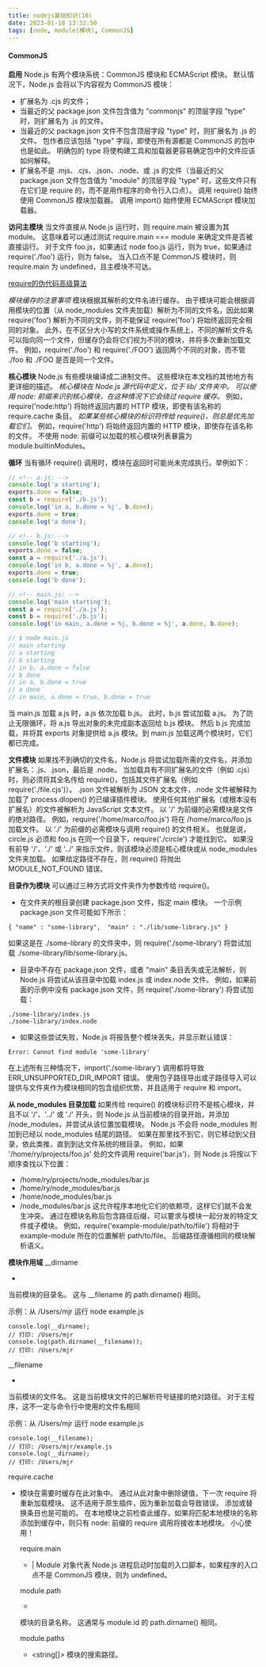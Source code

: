 ```yaml
---
title: nodejs基础知识(10)
date: 2023-01-18 13:32:50
tags: [node, module(模块), CommonJS]
---
```


#### CommonJS

**启用**
Node.js 有两个模块系统：CommonJS 模块和 ECMAScript 模块。
默认情况下，Node.js 会将以下内容视为 CommonJS 模块：
- 扩展名为 .cjs 的文件；
- 当最近的父 package.json 文件包含值为 "commonjs" 的顶层字段 "type" 时，则扩展名为 .js 的文件。
- 当最近的父 package.json 文件不包含顶层字段 "type" 时，则扩展名为 .js 的文件。 包作者应该包括 "type" 字段，即使在所有源都是 CommonJS 的包中也是如此。 明确包的 type 将使构建工具和加载器更容易确定包中的文件应该如何解释。
- 扩展名不是 .mjs、.cjs、.json、.node、或 .js 的文件（当最近的父 package.json 文件包含值为 "module" 的顶层字段 "type" 时，这些文件只有在它们是 require 的，而不是用作程序的命令行入口点）。
调用 require() 始终使用 CommonJS 模块加载器。 调用 import() 始终使用 ECMAScript 模块加载器。

**访问主模块**
当文件直接从 Node.js 运行时，则 require.main 被设置为其 module。 这意味着可以通过测试 require.main === module 来确定文件是否被直接运行。
对于文件 foo.js，如果通过 node foo.js 运行，则为 true，如果通过 require('./foo') 运行，则为 false。
当入口点不是 CommonJS 模块时，则 require.main 为 undefined，且主模块不可达。

[require的伪代码高级算法](http://shouce.gree020.cn/node/api/modules.html#all-together)

*模块缓存的注意事项*
模块根据其解析的文件名进行缓存。 由于模块可能会根据调用模块的位置（从 node_modules 文件夹加载）解析为不同的文件名，因此如果 require('foo') 解析为不同的文件，则不能保证 require('foo') 将始终返回完全相同的对象。
此外，在不区分大小写的文件系统或操作系统上，不同的解析文件名可以指向同一个文件，但缓存仍会将它们视为不同的模块，并将多次重新加载文件。 例如，require('./foo') 和 require('./FOO') 返回两个不同的对象，而不管 ./foo 和 ./FOO 是否是同一个文件。

**核心模块**
Node.js 有些模块编译成二进制文件。 这些模块在本文档的其他地方有更详细的描述。
*核心模块在 Node.js 源代码中定义，位于 lib/ 文件夹中。*
*可以使用 node: 前缀来识别核心模块，在这种情况下它会绕过 require 缓存。* 例如，require('node:http') 将始终返回内置的 HTTP 模块，即使有该名称的 require.cache 条目。
*如果某些核心模块的标识符传给 require()，则总是优先加载它们。* 例如，require('http') 将始终返回内置的 HTTP 模块，即使存在该名称的文件。 不使用 node: 前缀可以加载的核心模块列表暴露为 module.builtinModules。

**循环**
当有循环 require() 调用时，模块在返回时可能尚未完成执行。举例如下：
```javascript
// <!-- a.js: -->
console.log('a starting');
exports.done = false;
const b = require('./b.js');
console.log('in a, b.done = %j', b.done);
exports.done = true;
console.log('a done');

// <!-- b.js: -->
console.log('b starting');
exports.done = false;
const a = require('./a.js');
console.log('in b, a.done = %j', a.done);
exports.done = true;
console.log('b done');

// <!-- main.js: -->
console.log('main starting');
const a = require('./a.js');
const b = require('./b.js');
console.log('in main, a.done = %j, b.done = %j', a.done, b.done);

// $ node main.js
// main starting
// a starting
// b starting
// in b, a.done = false
// b done
// in a, b.done = true
// a done
// in main, a.done = true, b.done = true
```
当 main.js 加载 a.js 时，a.js 依次加载 b.js。 此时，b.js 尝试加载 a.js。 为了防止无限循环，将 a.js 导出对象的未完成副本返回给 b.js 模块。 然后 b.js 完成加载，并将其 exports 对象提供给 a.js 模块。到 main.js 加载这两个模块时，它们都已完成。

**文件模块**
如果找不到确切的文件名，Node.js 将尝试加载所需的文件名，并添加扩展名：.js、.json，最后是 .node。 当加载具有不同扩展名的文件（例如 .cjs）时，则必须将其全名传给 require()，包括其文件扩展名（例如 require('./file.cjs')）。
.json 文件被解析为 JSON 文本文件，.node 文件被解释为加载了 process.dlopen() 的已编译插件模块。 使用任何其他扩展名（或根本没有扩展名）的文件被解析为 JavaScript 文本文件。
以 '/' 为前缀的必需模块是文件的绝对路径。 例如，require('/home/marco/foo.js') 将在 /home/marco/foo.js 加载文件。
以 './' 为前缀的必需模块与调用 require() 的文件相关。 也就是说，circle.js 必须和 foo.js 在同一个目录下，require('./circle') 才能找到它。
如果没有前导 '/'、'./' 或 '../' 来指示文件，则该模块必须是核心模块或从 node_modules 文件夹加载。
如果给定路径不存在，则 require() 将抛出 MODULE_NOT_FOUND 错误。

**目录作为模块**
可以通过三种方式将文件夹作为参数传给 require()。
- 在文件夹的根目录创建 package.json 文件，指定 main 模块。 一个示例 package.json 文件可能如下所示：
```
{ "name" : "some-library",  "main" : "./lib/some-library.js" }
```
如果这是在 ./some-library 的文件夹中，则 require('./some-library') 将尝试加载 ./some-library/lib/some-library.js。
- 目录中不存在 package.json 文件，或者 "main" 条目丢失或无法解析，则 Node.js 将尝试从该目录中加载 index.js 或 index.node 文件。 例如，如果前面的示例中没有 package.json 文件，则 require('./some-library') 将尝试加载：
```
./some-library/index.js
./some-library/index.node
```
- 如果这些尝试失败，Node.js 将报告整个模块丢失，并显示默认错误：
```
Error: Cannot find module 'some-library'
```
在上述所有三种情况下，import('./some-library') 调用都将导致 ERR_UNSUPPORTED_DIR_IMPORT 错误。 使用包子路径导出或子路径导入可以提供与文件夹作为模块相同的包含组织优势，并且适用于 require 和 import。

**从 node_modules 目录加载**
如果传给 require() 的模块标识符不是核心模块，并且不以 '/'、'../' 或 './' 开头，则 Node.js 从当前模块的目录开始，并添加 /node_modules，并尝试从该位置加载模块。 Node.js 不会将 node_modules 附加到已经以 node_modules 结尾的路径。
如果在那里找不到它，则它移动到父目录，依此类推，直到到达文件系统的根目录。
例如，如果 '/home/ry/projects/foo.js' 处的文件调用 require('bar.js')，则 Node.js 将按以下顺序查找以下位置：
- /home/ry/projects/node_modules/bar.js
- /home/ry/node_modules/bar.js
- /home/node_modules/bar.js
- /node_modules/bar.js
这允许程序本地化它们的依赖项，这样它们就不会发生冲突。
通过在模块名称后包含路径后缀，可以要求与模块一起分发的特定文件或子模块。 例如，require('example-module/path/to/file') 将相对于 example-module 所在的位置解析 path/to/file。 后缀路径遵循相同的模块解析语义。

**模块作用域**
__dirname
- <string>
当前模块的目录名。 这与 __filename 的 path.dirname() 相同。

示例：从 /Users/mjr 运行 node example.js
```
console.log(__dirname);
// 打印: /Users/mjr
console.log(path.dirname(__filename));
// 打印: /Users/mjr
```

__filename
- <string>
当前模块的文件名。 这是当前模块文件的已解析符号链接的绝对路径。
对于主程序，这不一定与命令行中使用的文件名相同

示例：从 /Users/mjr 运行 node example.js
```
console.log(__filename);
// 打印: /Users/mjr/example.js
console.log(__dirname);
// 打印: /Users/mjr
```

require.cache
- <Object>
模块在需要时缓存在此对象中。 通过从此对象中删除键值，下一次 require 将重新加载模块。 这不适用于原生插件，因为重新加载会导致错误。
添加或替换条目也是可能的。 在本地模块之前检查此缓存，如果将匹配本地模块的名称添加到缓存中，则只有 node: 前缀的 require 调用将接收本地模块。 小心使用！

require.main
- <module> | <undefined>
Module 对象代表 Node.js 进程启动时加载的入口脚本，如果程序的入口点不是 CommonJS 模块，则为 undefined。

module.path
- <string>
模块的目录名称。 这通常与 module.id 的 path.dirname() 相同。

module.paths
- <string[]>
模块的搜索路径。

